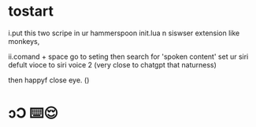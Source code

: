 # tostart
i.put this two scripe in ur hammerspoon init.lua n siswser extension like monkeys, 


ii.comand + space go to seting then search for 'spoken content' set ur siri defult vioce to siri voice 2 (very close to chatgpt that naturness)


then happyf close eye. ()


# ɔƆ ⌨️😌
